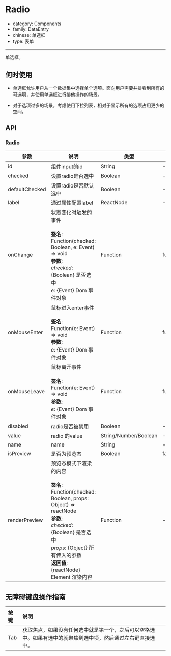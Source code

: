 # Radio

-   category: Components
-   family: DataEntry
-   chinese: 单选框
-   type: 表单

---

单选框。

## 何时使用

-   单选框允许用户从一个数据集中选择单个选项。面向用户需要并排看到所有的可选项，并使用单选框进行排他操作的场景。

-   对于选项过多的场景，考虑使用下拉列表，相对于显示所有的选项占用更少的空间。

## API

### Radio

| 参数             | 说明                                                                                                                                                                                                    | 类型                    | 默认值       |
| -------------- | ----------------------------------------------------------------------------------------------------------------------------------------------------------------------------------------------------- | --------------------- | --------- |
| id             | 组件input的id                                                                                                                                                                                            | String                | -         |
| checked        | 设置radio是否选中                                                                                                                                                                                           | Boolean               | -         |
| defaultChecked | 设置radio是否默认选中                                                                                                                                                                                         | Boolean               | -         |
| label          | 通过属性配置label                                                                                                                                                                                           | ReactNode             | -         |
| onChange       | 状态变化时触发的事件<br><br>**签名**:<br>Function(checked: Boolean, e: Event) => void<br>**参数**:<br>_checked_: {Boolean} 是否选中<br>_e_: {Event} Dom 事件对象                                                            | Function              | func.noop |
| onMouseEnter   | 鼠标进入enter事件<br><br>**签名**:<br>Function(e: Event) => void<br>**参数**:<br>_e_: {Event} Dom 事件对象                                                                                                          | Function              | func.noop |
| onMouseLeave   | 鼠标离开事件<br><br>**签名**:<br>Function(e: Event) => void<br>**参数**:<br>_e_: {Event} Dom 事件对象                                                                                                               | Function              | func.noop |
| disabled       | radio是否被禁用                                                                                                                                                                                            | Boolean               | -         |
| value          | radio 的value                                                                                                                                                                                          | String/Number/Boolean | -         |
| name           | name                                                                                                                                                                                                  | String                | -         |
| isPreview      | 是否为预览态                                                                                                                                                                                                | Boolean               | false     |
| renderPreview  | 预览态模式下渲染的内容<br><br>**签名**:<br>Function(checked: Boolean, props: Object) => reactNode<br>**参数**:<br>_checked_: {Boolean} 是否选中<br>_props_: {Object} 所有传入的参数<br>**返回值**:<br>{reactNode} Element 渲染内容<br> | Function              | -         |

## 无障碍键盘操作指南

| 按键  | 说明                                                     |
| :-- | :----------------------------------------------------- |
| Tab | 获取焦点，如果没有任何选中就是第一个，之后可以空格选中。如果有选中的就聚焦到选中项，然后通过左右键直接选中。 |
